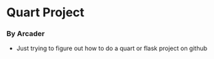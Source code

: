 # Quart Project
### By Arcader

- Just trying to figure out how to do a quart or flask project on github
